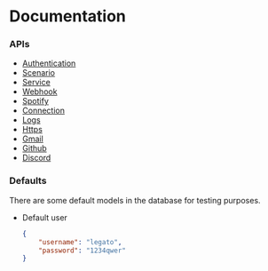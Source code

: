 # Documentation

### APIs
- [Authentication](api/auth.md)
- [Scenario](api/scenario.md)
- [Service](api/service.md)
- [Webhook](api/webhook.md)
- [Spotify](api/spotify.md)
- [Connection](api/connection.md)
- [Logs](api/logs.md)
- [Https](api/http.md)
- [Gmail](api/gmail.md)
- [Github](api/github.md)
- [Discord](api/discord.md)

### Defaults
There are some default models in the database for testing purposes.
- Default user
    ```json
    {
        "username": "legato",
        "password": "1234qwer"
    }
    ```
